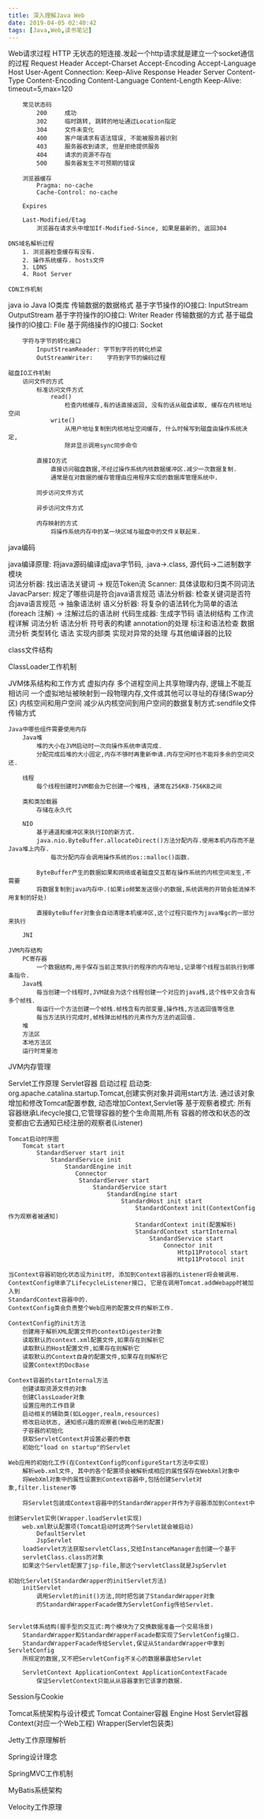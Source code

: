 ```yaml
---
title: 深入理解Java Web
date: 2019-04-05 02:40:42
tags: [Java,Web,读书笔记]
---
```

Web请求过程
    HTTP 无状态的短连接.发起一个http请求就是建立一个socket通信的过程
        Request Header
            Accept-Charset
            Accept-Encoding
            Accept-Language
            Host
            User-Agent
            Connection: Keep-Alive
        Response Header
            Server
            Content-Type
            Content-Encoding
            Content-Language
            Content-Length
            Keep-Alive: timeout=5,max=120


        常见状态码
            200     成功
            302     临时跳转, 跳转的地址通过Location指定
            304     文件未变化
            400     客户端请求有语法错误, 不能被服务器识别
            403     服务器收到请求, 但是拒绝提供服务
            404     请求的资源不存在
            500     服务器发生不可预期的错误

        浏览器缓存
            Pragma: no-cache
            Cache-Control: no-cache

        Expires

        Last-Modified/Etag
            浏览器在请求头中增加If-Modified-Since, 如果是最新的, 返回304

    DNS域名解析过程
        1. 浏览器检查缓存有没有.
        2. 操作系统缓存. hosts文件
        3. LDNS
        4. Root Server

    CDN工作机制


java io
    Java IO类库
        传输数据的数据格式
            基于字节操作的IO接口:    InputStream OutputStream
            基于字符操作的IO接口:    Writer Reader
        传输数据的方式
            基于磁盘操作的IO接口:    File
            基于网络操作的IO接口:    Socket

        字符与字节的转化接口
            InputStreamReader: 字节到字符的转化桥梁
            OutStreamWriter:    字符到字节的编码过程

    磁盘IO工作机制
        访问文件的方式
            标准访问文件方式
                read()
                    检查内核缓存,有的话直接返回, 没有的话从磁盘读取, 缓存在内核地址空间
                write()
                    从用户地址复制到内核地址空间缓存, 什么时候写到磁盘由操作系统决定,
                    除非显示调用sync同步命令

            直接IO方式
                直接访问磁盘数据,不经过操作系统内核数据缓冲区.减少一次数据复制.
                通常是在对数据的缓存管理由应用程序实现的数据库管理系统中.

            同步访问文件方式

            异步访问文件方式

            内存映射的方式
                将操作系统内存中的某一块区域与磁盘中的文件关联起来.




java编码


java编译原理:  将java源码编译成java字节码, .java->.class, 源代码->二进制数字
    模块  
        词法分析器:  找出语法关键词 -> 规范Token流
            Scanner: 具体读取和归类不同词法
            JavacParser: 规定了哪些词是符合java语言规范
        语法分析器:  检查关键词是否符合java语言规范 -> 抽象语法树
        语义分析器:  将复杂的语法转化为简单的语法(foreach 注解) -> 注解过后的语法树
        代码生成器:  生成字节码
    语法树结构
    工作流程详解
        词法分析
        语法分析
        符号表的构建
        annotation的处理
        标注和语法检查
        数据流分析
        类型转化
        语法
    实现内部类
    实现对异常的处理
    与其他编译器的比较


class文件结构


ClassLoader工作机制


JVM体系结构和工作方式
    虚拟内存
        多个进程空间上共享物理内存, 逻辑上不能互相访问
        一个虚拟地址被映射到一段物理内存,文件或其他可以寻址的存储(Swap分区)
    内核空间和用户空间
        减少从内核空间到用户空间的数据复制方式:sendfile文件传输方式

    Java中哪些组件需要使用内存
        Java堆
            堆的大小在JVM启动时一次向操作系统申请完成.
            分配完成后堆的大小固定,内存不够时再重新申请.内存空闲时也不能将多余的空间交还.

        线程
            每个线程创建时JVM都会为它创建一个堆栈, 通常在256KB-756KB之间

        类和类加载器
            存储在永久代

        NIO
            基于通道和缓冲区来执行IO的新方式.
            java.nio.ByteBuffer.allocateDirect()方法分配内存.使用本机内存而不是Java堆上内存.
                每次分配内存会调用操作系统的os::malloc()函数.

            ByteBuffer产生的数据如果和网络或者磁盘交互都在操作系统的内核空间发生,不需要
            将数据复制到java内存中.(如果io频繁发送很小的数据,系统调用的开销会抵消掉不用复制的好处)

            直接ByteBuffer对象会自动清理本机缓冲区,这个过程只能作为java堆gc的一部分来执行

        JNI

    JVM内存结构
        PC寄存器
            一个数据结构,用于保存当前正常执行的程序的内存地址,记录哪个线程当前执行到哪条指令.
        Java栈
            每当创建一个线程时,JVM就会为这个线程创建一个对应的java栈,这个栈中又会含有多个帧栈.
            每运行一个方法创建一个帧栈.帧栈含有内部变量,操作栈,方法返回值等信息
            每当方法执行完成时,帧栈弹出帧栈的元素作为方法的返回值.
        堆
        方法区
        本地方法区
        运行时常量池

JVM内存管理


Servlet工作原理
    Servlet容器
        启动过程
            启动类: org.apache.catalina.startup.Tomcat,创建实例对象并调用start方法.
                通过该对象增加和修改Tomcat配置参数, 动态增加Context,Servlet等
            基于观察者模式: 所有容器继承Lifecycle接口,它管理容器的整个生命周期,所有
                容器的修改和状态的改变都由它去通知已经注册的观察者(Listener)

    Tomcat启动时序图
        Tomcat start
            StandardServer start init
                StandardService init
                    StandardEngine init
                       Connector
                        StandardServer start
                            StandardService start
                                StandardEngine start
                                    StandardHost init start
                                        StandardContext init(ContextConfig作为观察者被通知)
                                        StandardContext init(配置解析)
                                        StandardContext startInternal
                                            StandardService start
                                                Connector init
                                                    Http11Protocol start
                                                    Http11Protocol init

    当Context容器初始化状态设为init时, 添加到Context容器的Listener将会被调用.
    ContextConfig继承了LifecycleListener接口, 它是在调用Tomcat.addWebapp时被加入到
    StandardContext容器中的.
    ContextConfig类会负责整个Web应用的配置文件的解析工作.

    ContextConfig的init方法
        创建用于解析XML配置文件的contextDigester对象
        读取默认的context.xml配置文件,如果存在则解析它
        读取默认的Host配置文件,如果存在则解析它
        读取默认的Context自身的配置文件,如果存在则解析它
        设置Context的DocBase

    Context容器的startInternal方法
        创建读取资源文件的对象
        创建ClassLoader对象
        设置应用的工作目录
        启动相关的辅助类(如Logger,realm,resources)
        修改启动状态, 通知感兴趣的观察者(Web应用的配置)
        子容器的初始化
        获取ServletContext并设置必要的参数
        初始化"load on startup"的Servlet

    Web应用的初始化工作(在ContextConfig的configureStart方法中实现)
        解析web.xml文件, 其中的各个配置项会被解析成相应的属性保存在WebXml对象中
        将WebXml对象中的属性设置到Context容器中,包括创建Servlet对象,filter.listener等

        将Servlet包装成Context容器中的StandardWrapper并作为子容器添加到Context中

    创建Servlet实例(Wrapper.loadServlet实现)
        web.xml默认配置项(Tomcat启动时这两个Servlet就会被启动)
            DefaultServlet
            JspServlet
        loadServlet方法获取servletClass,交给InstanceManager去创建一个基于
        servletClass.class的对象
        如果这个Servlet配置了jsp-file,那这个servletClass就是JspServlet

    初始化Servlet(StandardWrapper的initServlet方法)
        initServlet
            调用Servlet的init()方法,同时把包装了StandardWrapper对象
            的StandardWrapperFacade做为ServletConfig传给Servlet.


    Servlet体系结构(握手型的交互式:两个模块为了交换数据准备一个交易场景)
        StandardWrapper和StandardWrapperFacade都实现了ServletConfig接口.
        StandardWrapperFacade传给Servlet,保证从StandardWrapper中拿到ServletConfig
        所规定的数据,又不把ServletConfig不关心的数据暴露给Servlet

        ServletContext ApplicationContext ApplicationContextFacade
            保证ServletContext只能从从容器拿到它该拿的数据.




Session与Cookie


Tomcat系统架构与设计模式
    Tomcat
        Container容器
            Engine
                Host
                    Servlet容器
                        Context(对应一个Web工程)
                            Wrapper(Servlet包装类)

Jetty工作原理解析


Spring设计理念


SpringMVC工作机制


MyBatis系统架构


Velocity工作原理
